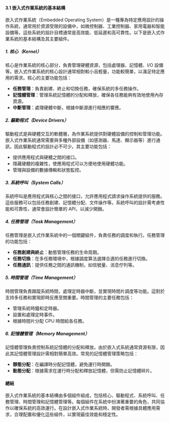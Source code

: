 #### 3.1 嵌入式作業系統的基本結構

嵌入式作業系統（Embedded Operating System）是一種專為特定應用設計的操作系統，通常用於資源受限的設備中，如微控制器、工業控制器、家用電器和智能設備等。這些系統的設計目標通常是高效能、低延遲和高可靠性。以下是嵌入式作業系統的基本結構及其主要組件。

##### 1. 核心（Kernel）

核心是作業系統的核心部分，負責管理硬體資源，包括處理器、記憶體、I/O 設備等。嵌入式作業系統的核心設計通常相對較小且輕量，功能較簡單，以滿足特定應用的需求。核心的主要功能包括：

- **任務管理**：負責創建、終止和切換任務，確保系統的多任務操作。
- **記憶體管理**：管理系統記憶體的分配和釋放，確保各任務能夠有效地使用內存資源。
- **中斷管理**：處理硬體中斷，根據中斷源進行相應的響應。

##### 2. 驅動程式（Device Drivers）

驅動程式是與硬體交互的軟體層，為作業系統提供對硬體設備的控制和管理功能。嵌入式作業系統通常需要與多種外部設備（如感測器、馬達、顯示器等）進行通訊，因此驅動程式的設計必不可少。其主要功能包括：

- 提供應用程式與硬體之間的接口。
- 隱藏硬體的複雜性，使應用程式可以方便地使用硬體功能。
- 管理與設備的數據傳輸和狀態監控。

##### 3. 系統呼叫（System Calls）

系統呼叫是應用程式與核心之間的接口，允許應用程式請求操作系統提供的服務。這些服務可以包括任務創建、記憶體分配、文件操作等。系統呼叫的設計需考慮性能和可靠性，通常會設計簡單的 API，以減少開銷。

##### 4. 任務管理（Task Management）

任務管理是嵌入式作業系統中的一個關鍵組件，負責任務的調度和執行。任務管理的功能包括：

- **任務創建與終止**：動態管理任務的生命周期。
- **任務切換**：在多任務環境中，根據調度算法選擇合適的任務進行切換。
- **任務通訊**：提供任務之間的通訊機制，如信號量、消息佇列等。

##### 5. 時間管理（Time Management）

時間管理負責跟蹤系統時間，處理定時器中斷，並實現時間片調度等功能。這對於支持多任務和實現即時反應至關重要。時間管理的主要任務包括：

- 管理系統時鐘和定時器。
- 設置和處理定時事件。
- 根據時間片分配 CPU 時間給各任務。

##### 6. 記憶體管理（Memory Management）

記憶體管理負責控制系統記憶體的分配和釋放。由於嵌入式系統通常資源有限，因此其記憶體管理設計需相對簡單高效。常見的記憶體管理策略包括：

- **靜態分配**：在編譯時分配記憶體，避免運行時開銷。
- **動態分配**：根據需求在運行時分配和釋放記憶體，但需防止記憶體碎片。

#### 總結

嵌入式作業系統的基本結構由多個組件組成，包括核心、驅動程式、系統呼叫、任務管理、時間管理和記憶體管理等。每個組件在系統中扮演著重要的角色，共同協作以確保系統的高效運行。在設計嵌入式作業系統時，開發者需根據具體應用需求，合理配置和優化這些組件，以實現最佳效能和穩定性。